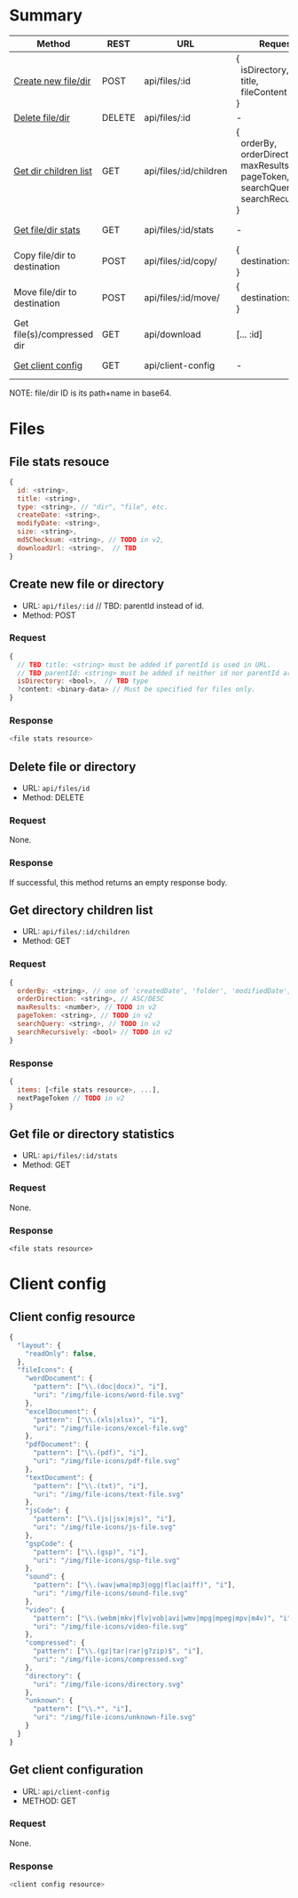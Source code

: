 # Summary

| Method                                                  | REST   | URL                    | Request                             | Response                              |
|---------------------------------------------------------|--------|------------------------|-------------------------------------|---------------------------------------|
| [Create new file/dir](#create-new-file-or-directory)    | POST   | api/files/:id          | {<br />&nbsp;&nbsp;isDirectory,<br />&nbsp;&nbsp;title,<br />&nbsp;&nbsp;fileContent<br />} | :file-stats-resource                  |
| [Delete file/dir](#delete-file-or-directory)            | DELETE | api/files/:id          | -                                   | -                                     |
| [Get dir children list](#get-directory-children-list)   | GET    | api/files/:id/children | {<br />&nbsp;&nbsp;orderBy,<br />&nbsp;&nbsp;orderDirection,<br />&nbsp;&nbsp;maxResults,<br />&nbsp;&nbsp;pageToken,<br />&nbsp;&nbsp;searchQuery,<br />&nbsp;&nbsp;searchRecursively<br />}    | {<br />&nbsp;&nbsp;items: [... :file-stats-resource],<br />&nbsp;&nbsp;nextPageToken<br />} |
| [Get file/dir stats](#get-file-or-directory-statistics) | GET    | api/files/:id/stats    | -                                   | :file-stats-resource                  |
| Copy file/dir to destination                            | POST   | api/files/:id/copy/    | {<br />&nbsp;&nbsp;destination: :id<br />}                |                                       |
| Move file/dir to destination                                | POST   | api/files/:id/move/    | {<br />&nbsp;&nbsp;destination: :id<br />}                |                                       |
| Get file(s)/compressed dir                              | GET    | api/download           | [... :id]                           | :binary-data                          |
| [Get client config](#get-client-configuration)          | GET    | api/client-config      | -                                   | :client-config-resource               |

NOTE: file/dir ID is its path+name in base64.

# Files

## File stats resouce

```javascript
{
  id: <string>,
  title: <string>,
  type: <string>, // "dir", "file", etc.
  createDate: <string>,
  modifyDate: <string>,
  size: <string>,
  md5Checksum: <string>, // TODO in v2,
  downloadUrl: <string>,  // TBD
}
```

## Create new file or directory

* URL: `api/files/:id`  // TBD: parentId instead of id.
* Method: POST

### Request

```javascript
{
  // TBD title: <string> must be added if parentId is used in URL.
  // TBD parentId: <string> must be added if neither id nor parentId are used in URL.
  isDirectory: <bool>,  // TBD type
  ?content: <binary-data> // Must be specified for files only.
}
```

### Response

```javascript
<file stats resource>
```

## Delete file or directory

* URL: `api/files/id`
* Method: DELETE

### Request

None.

### Response

If successful, this method returns an empty response body.

## Get directory children list

* URL: `api/files/:id/children`
* Method: GET

### Request

```javascript
{
  orderBy: <string>, // one of 'createdDate', 'folder', 'modifiedDate', 'quotaBytesUsed', 'title'.
  orderDirection: <string>, // ASC/DESC
  maxResults: <number>, // TODO in v2
  pageToken: <string>, // TODO in v2
  searchQuery: <string>, // TODO in v2
  searchRecursively: <bool> // TODO in v2
}
```

### Response

```javascript
{
  items: [<file stats resource>, ...],
  nextPageToken // TODO in v2
}
```

## Get file or directory statistics

* URL: `api/files/:id/stats`
* Method: GET

### Request

None.

### Response

```
<file stats resource>
```

# Client config

## Client config resource

```javascript
{
  "layout": {
    "readOnly": false,
  },
  "fileIcons": {
    "wordDocument": {
      "pattern": ["\\.(doc|docx)", "i"],
      "uri": "/img/file-icons/word-file.svg"
    },
    "excelDocument": {
      "pattern": ["\\.(xls|xlsx)", "i"],
      "uri": "/img/file-icons/excel-file.svg"
    },
    "pdfDocument": {
      "pattern": ["\\.(pdf)", "i"],
      "uri": "/img/file-icons/pdf-file.svg"
    },
    "textDocument": {
      "pattern": ["\\.(txt)", "i"],
      "uri": "/img/file-icons/text-file.svg"
    },
    "jsCode": {
      "pattern": ["\\.(js|jsx|mjs)", "i"],
      "uri": "/img/file-icons/js-file.svg"
    },
    "gspCode": {
      "pattern": ["\\.(gsp)", "i"],
      "uri": "/img/file-icons/gsp-file.svg"
    },
    "sound": {
      "pattern": ["\\.(wav|wma|mp3|ogg|flac|aiff)", "i"],
      "uri": "/img/file-icons/sound-file.svg"
    },
    "video": {
      "pattern": ["\\.(webm|mkv|flv|vob|avi|wmv|mpg|mpeg|mpv|m4v)", "i"],
      "uri": "/img/file-icons/video-file.svg"
    },
    "compressed": {
      "pattern": ["\\.(gz|tar|rar|g?zip)$", "i"],
      "uri": "/img/file-icons/compressed.svg"
    },
    "directory": {
      "uri": "/img/file-icons/directory.svg"
    },
    "unknown": {
      "pattern": ["\\.*", "i"],
      "uri": "/img/file-icons/unknown-file.svg"
    }
  }
}
```

## Get client configuration

* URL: `api/client-config`
* METHOD: GET

### Request

None.

### Response

```javascript
<client config resource>
```
